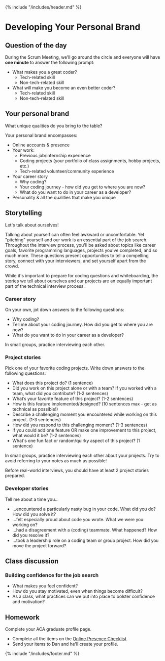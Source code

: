 {% include "/includes/header.md" %}

# Developing Your Personal Brand

## Question of the day

During the Scrum Meeting, we'll go around the circle and everyone will have **one minute** to answer the following prompt:

* What makes you a great coder?
  * Tech-related skill
  * Non-tech-related skill
* What will make you become an even better coder?
  * Tech-related skill
  * Non-tech-related skill

## Your personal brand

What unique qualities do you bring to the table?

Your personal brand encompasses:
* Online accounts & presence
* Your work:
  * Previous job/internship experience
  * Coding projects (your portfolio of class assignments, hobby projects, etc.)
  * Tech-related volunteer/community experience
* Your career story
  * Why coding?
  * Your coding journey - how did you get to where you are now?
  * What do you want to do in your career as a developer?
* Personality & all the qualities that make you unique

## Storytelling

Let's talk about ourselves!

Talking about yourself can often feel awkward or uncomfortable. Yet "pitching" yourself and our work is an essential part of the job search. Throughout the interview process, you'll be asked about topics like career goals, favorite programming languages, projects you've completed, and so much more. These questions present opportunities to tell a compelling story, connect with your interviewers, and set yourself apart from the crowd.

While it's important to prepare for coding questions and whiteboarding, the stories we tell about ourselves and our projects are an equally important part of the technical interview process.

### Career story

On your own, jot down answers to the following questions:
* Why coding?
* Tell me about your coding journey. How did you get to where you are now?
* What do you want to do in your career as a developer?

In small groups, practice interviewing each other.

### Project stories

Pick one of your favorite coding projects. Write down answers to the following questions:
* What does this project do? (1 sentence)
* Did you work on this project alone or with a team? If you worked with a team, what did you contribute? (1-2 sentences)
* What’s your favorite feature of this project? (1-2 sentences)
* How is this feature implemented/designed? (10 sentences max - get as technical as possible!)
* Describe a challenging moment you encountered while working on this project. (1-3 sentences)
* How did you respond to this challenging moment? (1-3 sentences)
* If you could add one feature OR make one improvement to this project, what would it be? (1-2 sentences)
* What's one fun fact or random/quirky aspect of this project? (1 sentence)
  
In small groups, practice interviewing each other about your projects. Try to avoid referring to your notes as much as possible!

Before real-world interviews, you should have at least 2 project stories prepared.

### Developer stories

Tell me about a time you...
* ...encountered a particularly nasty bug in your code. What did you do? How did you solve it?
* ...felt especially proud about code you wrote. What we were you working on?
* ...had a disagreement with a (coding) teammate. What happened? How did you resolve it?
* ...took a leadership role on a coding team or group project. How did you move the project forward?

## Class discussion

### Building confidence for the job search

* What makes you feel confident?
* How do you stay motivated, even when things become difficult?
* As a class, what practices can we put into place to bolster confidence and motivation?

## Homework

Complete your ACA graduate profile page.
* Complete all the items on the [Online Presence Checklist](https://alumni.austincodingacademy.com/_book/2019-summer/1-online-presence.html#online-presence-checklist).
* Send your items to Dan and he'll create your profile.

{% include "/includes/footer.md" %}
